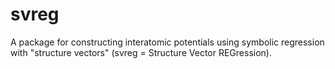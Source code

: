 # svreg
A package for constructing interatomic potentials using symbolic regression with "structure vectors" (svreg = Structure Vector REGression).
